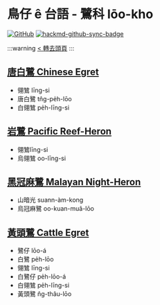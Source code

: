 # 鳥仔 ê 台語 - 鷺科 lōo-kho

[![GitHub](https://img.shields.io/badge/GitHub-black?logo=github)](https://github.com/siansiansu/tsiau-a-e-mia)
[![hackmd-github-sync-badge](https://hackmd.io/RBhnfYLcQGulgH5HziK6Cg/badge)](https://hackmd.io/RBhnfYLcQGulgH5HziK6Cg)

:::warning
[< 轉去頭頁](https://hackmd.io/@siansiansu/Hy4VzNvha)
:::

## [唐白鷺 Chinese Egret](https://www.instagram.com/p/CeiIAp9Pq2i/)

- 翎鷥 līng-si
- 唐白鷺 tn̂g-pe̍h-lōo
- 白翎鷥 pe̍h-līng-si

## [岩鷺 Pacific Reef-Heron](https://www.instagram.com/p/CixgFgCPrgi/)

- 翎鷥līng-si
- 烏翎鷥 oo-līng-si

## [黑冠麻鷺 Malayan Night-Heron](https://ebird.org/species/manher1)

- 山暗光 suann-àm-kong
- 烏冠麻鷺 oo-kuan-muâ-lōo

## [黃頭鷺 Cattle Egret](https://www.instagram.com/p/CipiRfcPAAI/)

- 鷺仔 lōo-á
- 白鷺 pe̍h-lōo
- 翎鷥 līng-si
- 白鷺仔 pe̍h-lōo-á
- 白翎鷥 pe̍h-līng-si
- 黃頭鷺 n̂g-thâu-lōo
